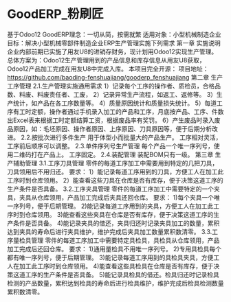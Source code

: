 # GoodERP_粉刷匠
基于Odoo12
GoodERP理念：一切从简，按需就繁
适用对象：小型机械制造企业
目标：解决小型机械零部件制造企业ERP生产管理实施下列需求
第一章 实施说明
企业内部前期已实施了用友U8的进销存财务，现计划用Odoo12实现生产管理。
总体方案为：Odoo12生产管理用到的产品信息和库存信息从用友U8获取，Odoo12产品加工完成在用友U8中完成入库。
本项目完全开源：
项目地址：https://github.com/baoding-fenshuajiang/gooderp_fenshuajiang
第二章 生产工序管理
2.1.生产管理实施通用需求
1）记录每个工序的操作者、质检员，合格品数、料废、料废责任者、工废，
2）记录异常生产流程，如返工、返修等。
3）生产统计，如产品在各工序数量等。
4）质量原因统计和质量损失统计。
5）每道工序有工时定额，操作者通过手机录入加工的产品和工序，月底按产品、工序、件数出Excel表来根据工时定额结算工资，根据废品率有奖罚。
6）产生废品时录入废品原因，如：毛坯原因、操作者原因、上序原因、刀具原因等，便于后期分析改进。
2.2.按批次进行多件生产
用于体型小而批量大的产品生产。
工序相对灵活，工序前后顺序可以调整。
2.3.单件序列号生产管理
每个产品一个唯一序列号，使用二维码打在产品上。
工序固定。
2.4.装配管理
装配BOM只有一级。
第三章 生产辅助管理
3.1.工序刀具管理
零件的每道工序加工中需要用到特定的几把刀具，刀具领用后不用归还。
要求：
1）能记录每道工序用到的刀具，方便工人在加工此工序时到仓库领用。
2）能查看这些刀具在仓库是否有库存，便于决策这道工序的生产条件是否具备。
3.2.工序夹具管理
零件的每道工序加工中需要特定的一个夹具，夹具从仓库领用，产品加工完成后夹具还回仓库。
要求：
1)每个夹具一个唯一序列号，便于后期管理。
2)能记录每道工序用到的夹具，方便工人在加工此工序时到仓库领用。
3)能查看这些夹具在仓库是否有库存，便于决策这道工序的生产条件是否具备。
4)能记录夹具的借还，夹具归还时记录夹具加工的数量，累积达到夹具的寿命后进行夹具维护，维护完成后夹具加工数量累积数清零。
3.3.工序量检具管理
零件的每道工序加工中需要特定具检具，具检具从仓库领用，产品加工完成后还回仓库。
要求：
1)通用量检具不用唯一序列号。
2)专用具检具每个都有唯一序列号，便于后期管理。
3)能记录每道工序用到的具检具夹具，方便工人在加工此工序时到仓库领用。
4)能查看这些具检具在仓库是否有库存，便于决策这道工序的生产条件是否具备。
5)能记录具检具的借还。检具归还时记录检具检测的产品数量，累积达到检具的寿命后进行检具维护，维护完成后检具检测数量累积数清零。

